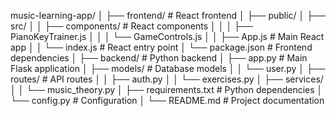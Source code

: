 music-learning-app/
│
├── frontend/                      # React frontend
│   ├── public/
│   ├── src/
│   │   ├── components/           # React components
│   │   │   ├── PianoKeyTrainer.js
│   │   │   └── GameControls.js
│   │   ├── App.js               # Main React app
│   │   └── index.js             # React entry point
│   └── package.json             # Frontend dependencies
│
├── backend/                      # Python backend
│   ├── app.py                   # Main Flask application
│   ├── models/                  # Database models
│   │   └── user.py
│   ├── routes/                  # API routes
│   │   ├── auth.py
│   │   └── exercises.py
│   ├── services/                
│   │   └── music_theory.py
│   ├── requirements.txt         # Python dependencies
│   └── config.py               # Configuration
│
└── README.md                    # Project documentation
